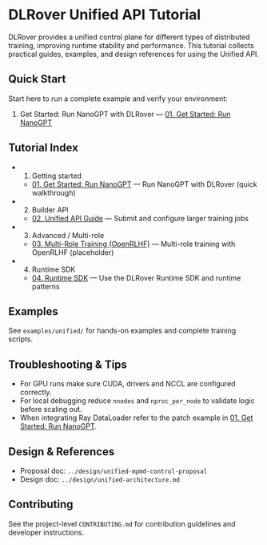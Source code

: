 # DLRover Unified API Tutorial

DLRover provides a unified control plane for different types of distributed
training, improving runtime stability and performance. This tutorial collects
practical guides, examples, and design references for using the Unified API.

## Quick Start

Start here to run a complete example and verify your environment:

1. Get Started: Run NanoGPT with DLRover — [01. Get Started: Run NanoGPT](01-get-start.md)

## Tutorial Index

- 01. Getting started
  - [01. Get Started: Run NanoGPT](01-get-start.md) — Run NanoGPT with DLRover (quick walkthrough)
- 02. Builder API
  - [02. Unified API Guide](02-unified-api-guide.md) — Submit and configure larger training jobs
- 03. Advanced / Multi-role
  - [03. Multi-Role Training (OpenRLHF)](03-multi-role-training.md) — Multi-role training with OpenRLHF (placeholder)
- 04. Runtime SDK
  - [04. Runtime SDK](04-runtime-sdk.md) — Use the DLRover Runtime SDK and runtime patterns

## Examples

See `examples/unified/` for hands-on examples and complete training scripts.

## Troubleshooting & Tips

- For GPU runs make sure CUDA, drivers and NCCL are configured correctly.
- For local debugging reduce `nnodes` and `nproc_per_node` to validate logic
  before scaling out.
- When integrating Ray DataLoader refer to the patch example in [01. Get Started: Run NanoGPT](01-get-start.md).

## Design & References

- Proposal doc: `../design/unified-mpmd-control-proposal`
- Design doc: `../design/unified-architecture.md`

## Contributing

See the project-level `CONTRIBUTING.md` for contribution guidelines and
developer instructions.
